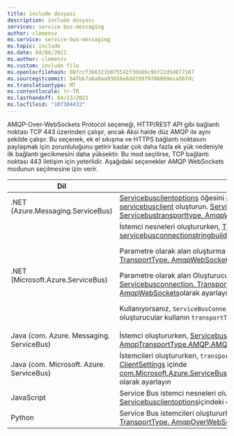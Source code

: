 ```yaml
---
title: include dosyası
description: include dosyası
services: service-bus-messaging
author: clemensv
ms.service: service-bus-messaging
ms.topic: include
ms.date: 04/08/2021
ms.author: clemensv
ms.custom: include file
ms.openlocfilehash: 08fccf366321b075542f36b86c9bf22d5d877167
ms.sourcegitcommit: b4fbb7a6a0aa93656e8dd29979786069eca567dc
ms.translationtype: MT
ms.contentlocale: tr-TR
ms.lasthandoff: 04/13/2021
ms.locfileid: "107304432"
---
```

AMQP-Over-WebSockets Protocol seçeneği, HTTP/REST API gibi bağlantı noktası TCP 443 üzerinden çalışır, ancak Aksi halde düz AMQP ile aynı şekilde çalışır. Bu seçenek, ek el sıkışma ve HTTPS bağlantı noktasını paylaşmak için zorunluluğunu getirir kadar çok daha fazla ek yük nedeniyle ilk bağlantı gecikmesini daha yüksektir. Bu mod seçilirse, TCP bağlantı noktası 443 iletişim için yeterlidir. Aşağıdaki seçenekler AMQP WebSockets modunun seçilmesine izin verir. 

| Dil | Seçenek   |
| -------- | ----- |
| .NET (Azure.Messaging.ServiceBus)    | [Servicebusclientoptions](/dotnet/api/azure.messaging.servicebus.servicebusclientoptions) öğesini parametre olarak alan bir Oluşturucu kullanarak [servicebusclient](/dotnet/api/azure.messaging.servicebus.servicebusclient.-ctor) oluşturun. [Servicebusclientoptions. TransportType](/dotnet/api/azure.messaging.servicebus.servicebusclientoptions.transporttype) değerini [Servicebustransporttype. AmqpWebSockets](/dotnet/api/azure.messaging.servicebus.servicebustransporttype) olarak ayarlayın |
| .NET (Microsoft.Azure.ServiceBus)    | İstemci nesneleri oluştururken, [TransportType](/dotnet/api/microsoft.azure.servicebus.transporttype), [servicebusconnection](/dotnet/api/microsoft.azure.servicebus.servicebusconnection)veya [servicebusconnectionstringbuilder](/dotnet/api/microsoft.azure.servicebus.servicebusconnectionstringbuilder) 'ı parametre olarak alan oluşturucular kullanın. <p>Parametre olarak alan oluşturma için `transportType` , parametresini [TransportType. AmqpWebSockets](/dotnet/api/microsoft.azure.servicebus.transporttype)olarak ayarlayın.</p> <p>Parametre olarak alan Oluşturucu için `ServiceBusConnection` [Servicebusconnection. TransportType](/dotnet/api/microsoft.azure.servicebus.servicebusconnection.transporttype) değerini [TransportType. AmqpWebSockets](/dotnet/api/microsoft.azure.servicebus.transporttype)olarak ayarlayın.</p> <p>Kullanıyorsanız, `ServiceBusConnectionStringBuilder` size belirtme seçeneği sunan oluşturucular kullanın `transportType` .</p> |
| Java (com. Azure. Messaging. ServiceBus)     | İstemci oluştururken, [Servicebusclientbuilder. transportType](/java/api/com.azure.messaging.servicebus.servicebusclientbuilder.transporttype) öğesini [AmqpTransportType.AMQP.AMQP_WEB_SOCKETS](/java/api/com.azure.core.amqp.amqptransporttype) olarak ayarlayın |
| Java (com. Microsoft. Azure. ServiceBus)    | İstemcileri oluştururken, `transportType` [com. Microsoft. Azure. ServiceBus. ClientSettings](/java/api/com.microsoft.azure.servicebus.clientsettings.clientsettings#com_microsoft_azure_servicebus_ClientSettings_ClientSettings_com_microsoft_azure_servicebus_security_TokenProvider_com_microsoft_azure_servicebus_primitives_RetryPolicy_java_time_Duration_com_microsoft_azure_servicebus_primitives_TransportType_) içinde [com.Microsoft.Azure.ServiceBus.Primitives.TransportType.AMQP_WEB_SOCKETS](/java/api/com.microsoft.azure.servicebus.primitives.transporttype) olarak ayarlayın |
| JavaScript  | Service Bus istemci nesneleri oluştururken `webSocketOptions` [Servicebusclientoptions](/javascript/api/@azure/service-bus/servicebusclientoptions)içindeki özelliğini kullanın. |
| Python | Service Bus istemcileri oluştururken, [ServiceBusClient.transport_type](/python/api/azure-servicebus/azure.servicebus.servicebusclient) [TransportType. AmqpOverWebSocket](/python/api/azure-servicebus/azure.servicebus.transporttype) olarak ayarlayın |

